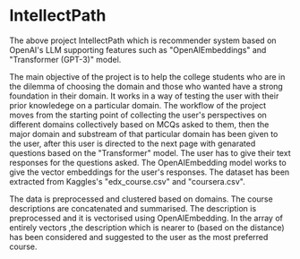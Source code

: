 # IntellectPath

The above project IntellectPath which is recommender system based on OpenAI's LLM supporting features such as "OpenAIEmbeddings" and "Transformer (GPT-3)" model.

The main objective of the project is to help the college students who are in the dilemma of choosing the domain and those who wanted have a strong foundation in their domain. It works in a way of testing the user with their prior knowledege on a particular domain. The workflow of the project moves from the starting point of collecting the user's perspectives on different domains collectively based on MCQs asked to them, then the major domain and substream of that particular domain has been given to the user, after this user is directed to the next page with genarated questions based on the "Transformer" model. The user has to give their text responses for the questions asked. The OpenAIEmbedding model works to give the vector embeddings for the user's responses. The dataset has been extracted from Kaggles's "edx_course.csv" and "coursera.csv".

 The data is preprocessed and clustered based on domains. The course descriptions are concatenated and summarised. The description is preprocessed and it is vectorised using OpenAIEmbedding. In the array of entirely vectors ,the description which is nearer to (based on the distance) has been considered and suggested to the user as the most preferred course. 
